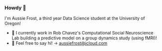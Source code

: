 ### Howdy 👋

I'm Aussie Frost, a third year Data Science student at the University of Oregon!
- 🌱 I currently work in Rob Chavez's Computational Social Neuroscience Lab building a predictive model on a group dynamics study (using fMRI)!
- 💬 Feel free to say hi! -> aussiefrost@icloud.com

<!--
**austinfroste/austinfroste** is a ✨ _special_ ✨ repository because its `README.md` (this file) appears on your GitHub profile.

Here are some ideas to get you started:

- 🔭 I’m currently working on ...
- 🌱 I’m currently learning ...
- 👯 I’m looking to collaborate on ...
- 🤔 I’m looking for help with ...
- 💬 Ask me about ...
- 📫 How to reach me: ...
- 😄 Pronouns: ...
- ⚡ Fun fact: ...
-->
